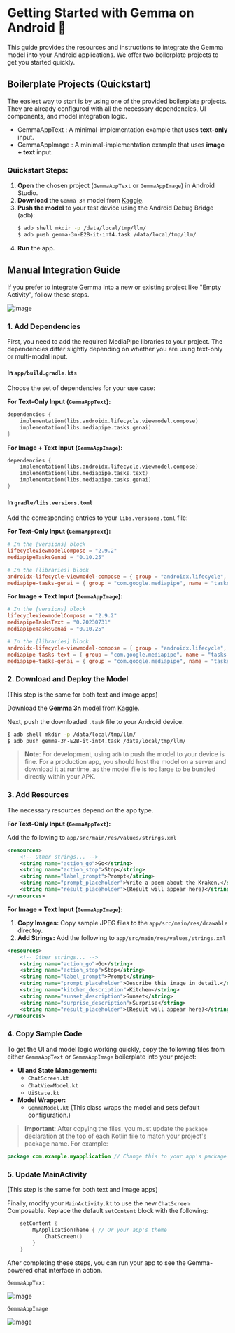 # Getting Started with Gemma on Android 🚀

This guide provides the resources and instructions to integrate the Gemma model into your Android applications. We offer two boilerplate projects to get you started quickly.

## Boilerplate Projects (Quickstart)

The easiest way to start is by using one of the provided boilerplate projects. They are already configured with all the necessary dependencies, UI components, and model integration logic.

- GemmaAppText : A minimal-implementation example that uses **text-only** input.
- GemmaAppImage : A minimal-implementation example that uses **image + text** input.

### Quickstart Steps:

1. **Open** the chosen project (`GemmaAppText` or `GemmaAppImage`) in Android Studio.
2.  **Download** the `Gemma 3n` model from [Kaggle](https://www.kaggle.com/models/google/gemma-3n/tfLite).
3.  **Push the model** to your test device using the Android Debug Bridge (adb):
    ```bash
    $ adb shell mkdir -p /data/local/tmp/llm/
    $ adb push gemma-3n-E2B-it-int4.task /data/local/tmp/llm/
    ```
4.  **Run** the app.

## Manual Integration Guide

If you prefer to integrate Gemma into a new or existing project like "Empty Activity", follow these steps.

![image](empty.png)

### 1. Add Dependencies

First, you need to add the required MediaPipe libraries to your project. The dependencies differ slightly depending on whether you are using text-only or multi-modal input.

#### In `app/build.gradle.kts`

Choose the set of dependencies for your use case:

**For Text-Only Input (`GemmaAppText`):**

```kotlin
dependencies {
    implementation(libs.androidx.lifecycle.viewmodel.compose)
    implementation(libs.mediapipe.tasks.genai)
}
```

**For Image + Text Input (`GemmaAppImage`):**

```kotlin
dependencies {
    implementation(libs.androidx.lifecycle.viewmodel.compose)
    implementation(libs.mediapipe.tasks.text)
    implementation(libs.mediapipe.tasks.genai)
}
```

#### In `gradle/libs.versions.toml`

Add the corresponding entries to your `libs.versions.toml` file:

**For Text-Only Input (`GemmaAppText`):**

```toml
# In the [versions] block
lifecycleViewmodelCompose = "2.9.2"
mediapipeTasksGenai = "0.10.25"

# In the [libraries] block
androidx-lifecycle-viewmodel-compose = { group = "androidx.lifecycle", name = "lifecycle-viewmodel-compose", version.ref = "lifecycleViewmodelCompose" }
mediapipe-tasks-genai = { group = "com.google.mediapipe", name = "tasks-genai", version.ref = "mediapipeTasksGenai" }
```

**For Image + Text Input (`GemmaAppImage`):**

```toml
# In the [versions] block
lifecycleViewmodelCompose = "2.9.2"
mediapipeTasksText = "0.20230731"
mediapipeTasksGenai = "0.10.25"

# In the [libraries] block
androidx-lifecycle-viewmodel-compose = { group = "androidx.lifecycle", name = "lifecycle-viewmodel-compose", version.ref = "lifecycleViewmodelCompose" }
mediapipe-tasks-text = { group = "com.google.mediapipe", name = "tasks-text", version.ref = "mediapipeTasksText" }
mediapipe-tasks-genai = { group = "com.google.mediapipe", name = "tasks-genai", version.ref = "mediapipeTasksGenai" }
```

### 2. Download and Deploy the Model

(This step is the same for both text and image apps)

Download the **Gemma 3n** model from [Kaggle](https://www.kaggle.com/models/google/gemma-3n/tfLite).

Next, push the downloaded `.task` file to your Android device.

```bash
$ adb shell mkdir -p /data/local/tmp/llm/
$ adb push gemma-3n-E2B-it-int4.task /data/local/tmp/llm/
```

> **Note**: For development, using `adb` to push the model to your device is fine. For a production app, you should host the model on a server and download it at runtime, as the model file is too large to be bundled directly within your APK.

### 3. Add Resources

The necessary resources depend on the app type.

**For Text-Only Input (`GemmaAppText`):**

Add the following to `app/src/main/res/values/strings.xml` 

```xml
<resources>
    <!-- Other strings... -->
    <string name="action_go">Go</string>
    <string name="action_stop">Stop</string>
    <string name="label_prompt">Prompt</string>
    <string name="prompt_placeholder">Write a poem about the Kraken.</string>
    <string name="result_placeholder">(Result will appear here)</string>
</resources>
```

**For Image + Text Input (`GemmaAppImage`):**

1. **Copy Images:** Copy sample JPEG files to the `app/src/main/res/drawable` directoy.
2. **Add Strings:** Add the following to `app/src/main/res/values/strings.xml`

```xml
<resources>
    <!-- Other strings... -->
    <string name="action_go">Go</string>
    <string name="action_stop">Stop</string>
    <string name="label_prompt">Prompt</string>
    <string name="prompt_placeholder">Describe this image in detail.</string>
    <string name="kitchen_description">Kitchen</string>
    <string name="sunset_description">Sunset</string>
    <string name="surprise_description">Surprise</string>
    <string name="result_placeholder">(Result will appear here)</string>
</resources>
```

### 4. Copy Sample Code

To get the UI and model logic working quickly, copy the following files from either `GemmaAppText` or `GemmaAppImage` boilerplate into your project:

  * **UI and State Management:**
      * `ChatScreen.kt`
      * `ChatViewModel.kt`
      * `UiState.kt`
  * **Model Wrapper:**
      * `GemmaModel.kt` (This class wraps the model and sets default configuration.)

> **Important**: After copying the files, you must update the `package` declaration at the top of each Kotlin file to match your project's package name. For example:

```kotlin
package com.example.myapplication // Change this to your app's package name
```

### 5. Update MainActivity

(This step is the same for both text and image apps)

Finally, modify your `MainActivity.kt` to use the new `ChatScreen` Composable. Replace the default `setContent` block with the following:

```kotlin
    setContent {
        MyApplicationTheme { // Or your app's theme
            ChatScreen()
        }
    }
```

After completing these steps, you can run your app to see the Gemma-powered chat interface in action.

`GemmaAppText`

![image](GemmaAppText.gif)

`GemmaAppImage`

![image](GemmaAppImage.gif)
